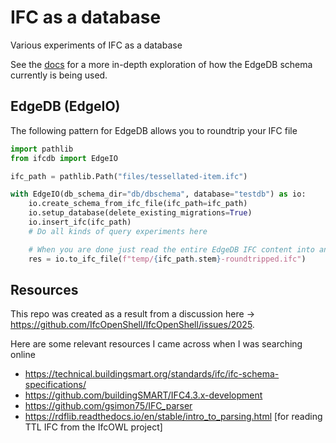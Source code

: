 # IFC as a database
Various experiments of IFC as a database

See the [docs](https://krande.github.io/ifcdb) for a more in-depth exploration of how 
the EdgeDB schema currently is being used.

## EdgeDB (EdgeIO)

The following pattern for EdgeDB allows you to roundtrip your IFC file

````python
import pathlib
from ifcdb import EdgeIO

ifc_path = pathlib.Path("files/tessellated-item.ifc")

with EdgeIO(db_schema_dir="db/dbschema", database="testdb") as io:
    io.create_schema_from_ifc_file(ifc_path=ifc_path)
    io.setup_database(delete_existing_migrations=True)
    io.insert_ifc(ifc_path)
    # Do all kinds of query experiments here

    # When you are done just read the entire EdgeDB IFC content into an IFC file str using ifcopenshell like this
    res = io.to_ifc_file(f"temp/{ifc_path.stem}-roundtripped.ifc")
````



## Resources

This repo was created as a result from a discussion here -> https://github.com/IfcOpenShell/IfcOpenShell/issues/2025.

Here are some relevant resources I came across when I was searching online

* https://technical.buildingsmart.org/standards/ifc/ifc-schema-specifications/
* https://github.com/buildingSMART/IFC4.3.x-development
* https://github.com/gsimon75/IFC_parser
* https://rdflib.readthedocs.io/en/stable/intro_to_parsing.html [for reading TTL IFC from the IfcOWL project]